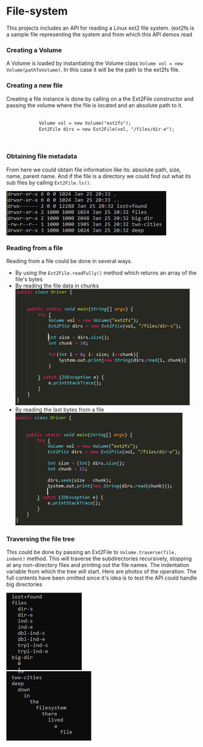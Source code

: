 # File-system
<p>This projects includes an API for reading a Linux ext2 file system. (ext2fs is a sample file representing the system and
    from which this API demos read</p>


<h3>Creating a Volume</h3>

<p>A Volume is loaded by instantiating the Volume class
    <code>Volume vol = new Volume(pathToVolume)</code>. In this case it will be the path to the ext2fs file.</p>

<h3>Creating a new file</h3>

<p>Creating a file instance is done by calling on a the Ext2File constructor and passing the volume where the file is located
    and an absolute path to it.
    <pre>
        <code>
            Volume vol = new Volume("ext2fs");
            Ext2File dirs = new Ext2File(vol, "/files/dir-e");
        </code>
    </pre>
</p>

<h3>Obtaining file metadata</h3>

<p>From here we could obtain file information like its: absolute path, size, name, parent name. And if the file is a directory
    we could find out what its sub files by calling
    <code>Ext2File.ls()</code>.</p>
<img src="https://github.com/Paketche/File-system/blob/master/pics/file%20info.PNG" style="display: block;">


<h3>Reading from a file</h3>

<p>Reading from a file could be done in several ways.
    <ul>
        <li>By using the
            <code>Ext2File.readFully()</code> method which returns an array of the file's bytes</li>
        <li>By reading the file data in chunks
            <div>
                <img src="https://github.com/Paketche/File-system/blob/master/pics/reading%20in%20chunks.PNG" alt="">
            </div>
        </li>
        <li>By reading the last bytes from a file
            <div>
                <img src="https://github.com/Paketche/File-system/blob/master/pics/reading%20last%2010%20byte%20from%20a%20file.PNG" alt="">
            </div>
        </li>
    </ul>
</p>

<h3>Traversing the file tree</h3>

<p>This could be done by passing an Ext2File to
    <code>Volume.traverse(file, indent)</code> method. This will traverse the subdirectories recursively, stopping at any non-directory
    files and printing out the file names. The indentation variable from which the tree will start. Here are photos of the operation. The full contents have been omitted since it's idea is to test the API could handle big directories
    <div>
        <img src="https://github.com/Paketche/File-system/blob/master/pics/recursive%20travelsal%20part%201.PNG" alt="">
    </div>
    <div>
        <img src="https://github.com/Paketche/File-system/blob/master/pics/recursive%20travelsal%20part%202.PNG" alt="">
    </div>
</p>
